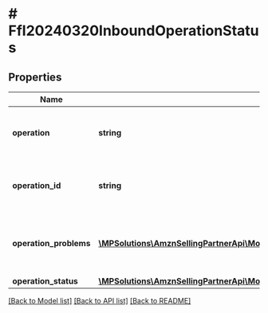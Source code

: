 # # FfI20240320InboundOperationStatus

## Properties

Name | Type | Description | Notes
------------ | ------------- | ------------- | -------------
**operation** | **string** | The name of the operation in the asynchronous API call. |
**operation_id** | **string** | The operation ID returned by the asynchronous API call. |
**operation_problems** | [**\MPSolutions\AmznSellingPartnerApi\Models\FulfillmentInbound20240320\FfI20240320OperationProblem[]**](FfI20240320OperationProblem.md) | The problems in the processing of the asynchronous operation. |
**operation_status** | [**\MPSolutions\AmznSellingPartnerApi\Models\FulfillmentInbound20240320\FfI20240320OperationStatus**](FfI20240320OperationStatus.md) |  |

[[Back to Model list]](../../README.md#models) [[Back to API list]](../../README.md#endpoints) [[Back to README]](../../README.md)
